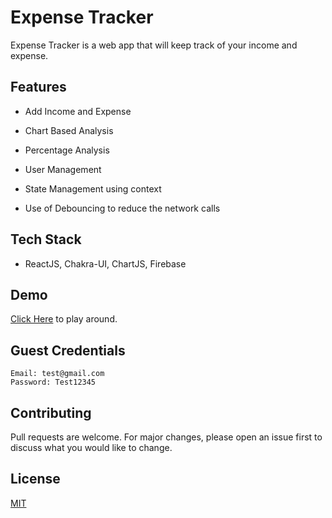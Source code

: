 # Expense Tracker

Expense Tracker is a web app that will keep track of your income and expense.

## Features

* Add Income and Expense
* Chart Based Analysis
* Percentage Analysis
* User Management

* State Management using context
* Use of Debouncing to reduce the network calls

## Tech Stack

* ReactJS, Chakra-UI, ChartJS, Firebase

## Demo

[Click Here](https://expense-tracker-b8a5f.web.app/) to play around.

## Guest Credentials

```
Email: test@gmail.com
Password: Test12345
```

## Contributing
Pull requests are welcome. For major changes, please open an issue first to discuss what you would like to change.

## License
[MIT](https://choosealicense.com/licenses/mit/)
